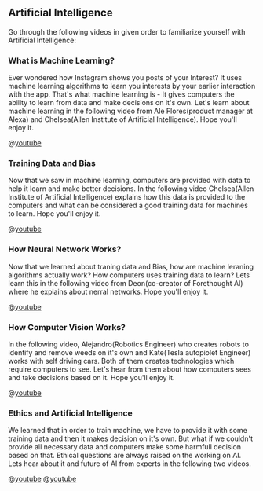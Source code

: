 ## Artificial Intelligence
Go through the following videos in given order to familiarize yourself with Artificial Intelligence:

### What is Machine Learning?

Ever wondered how Instagram shows you posts of your Interest? It uses machine learning algorithms to learn you interests by your earlier interaction with the app. That's what machine learning is - It gives computers the ability to learn from data and make decisions on it's own. Let's learn about machine learning in the following video  from Ale Flores(product manager at Alexa) and Chelsea(Allen Institute of Artificial Intelligence). Hope you'll enjoy it.

@[youtube](OeU5m6vRyCk)

### Training Data and Bias

Now that we saw in machine learning, computers are provided with data to help it learn and make better decisions. In the following video Chelsea(Allen Institute of Artificial Intelligence) explains how this data is provided to the computers and what can be considered a good training data for machines to learn. Hope you'll enjoy it.

@[youtube](x2mRoFNm22g)

### How Neural Network Works?

Now that we learned about traning data and Bias, how are machine leraning algorithms actually work? How computers uses training data to learn? Lets learn this in the following video from Deon(co-creator of Forethought AI) where he explains about nerral networks. Hope you'll enjoy it.

@[youtube](JrXazCEACVo)

### How Computer Vision Works?

In the following video, Alejandro(Robotics Engineer) who creates robots to identify and remove weeds on it's own and  Kate(Tesla autopiolet Engineer) works with self driving cars. Both of them creates technologies which require computers to see. Let's hear from them about how computers sees and take decisions based on it. Hope you'll enjoy it.

@[youtube](2hXG8v8p0KM)

### Ethics and Artificial Intelligence

We learned that in order to train machine, we have to provide it with some training data and then it makes decision on it's own. But what if we couldn't provide all necessary data and computers make some harmfull decision based on that. Ethical questions are always raised on the working on AI. Lets hear about it and future of AI from experts in the following two videos. 

@[youtube](tJQSyzBUAew)
@[youtube](zNxw5gJtHLc)